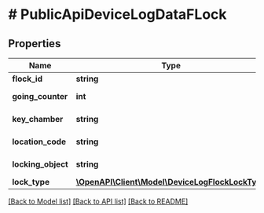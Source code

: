 # # PublicApiDeviceLogDataFLock

## Properties

Name | Type | Description | Notes
------------ | ------------- | ------------- | -------------
**flock_id** | **string** | Id | [optional]
**going_counter** | **int** | Lock going counter | [optional]
**key_chamber** | **string** | Key chamber | [optional]
**location_code** | **string** | Location code | [optional]
**locking_object** | **string** | Locking object | [optional]
**lock_type** | [**\OpenAPI\Client\Model\DeviceLogFlockLockType**](DeviceLogFlockLockType.md) |  | [optional]

[[Back to Model list]](../../README.md#models) [[Back to API list]](../../README.md#endpoints) [[Back to README]](../../README.md)
